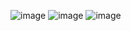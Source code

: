 ![image](https://github.com/shivamgoel7764/Microsoft-Azure-Developer-Associate-AZ-204-Professional-Certificate-Coursera-Answers/assets/103335994/d915110f-fb6f-4930-827d-f5336ec98dab)
![image](https://github.com/shivamgoel7764/Microsoft-Azure-Developer-Associate-AZ-204-Professional-Certificate-Coursera-Answers/assets/103335994/c68533f0-0d95-483e-9d4c-4633608dd377)
![image](https://github.com/shivamgoel7764/Microsoft-Azure-Developer-Associate-AZ-204-Professional-Certificate-Coursera-Answers/assets/103335994/1c2b9a2b-82d8-42b9-8076-828e81ddc84b)
